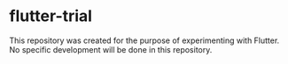 # flutter-trial
This repository was created for the purpose of experimenting with Flutter. No specific development will be done in this repository.
